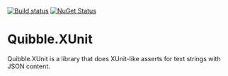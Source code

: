 [![Build status](https://ci.appveyor.com/api/projects/status/0v6946lhh480cgbk?svg=true)](https://ci.appveyor.com/project/NRKOpensource/json-quibble-xunit)
[![NuGet Status](https://img.shields.io/nuget/v/Quibble.svg?style=flat)](https://www.nuget.org/packages/Quibble.XUnit/)

# Quibble.XUnit

Quibble.XUnit is a library that does XUnit-like asserts for text strings with JSON content.

